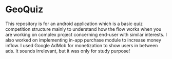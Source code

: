 # GeoQuiz

This repository is for an android application which is a basic quiz competition structure mainly to understand how the flow works when you are working on complex project concerning end-user with similar interests. I also worked on implementing in-app purchase module to increase money inflow. I used Google AdMob for monetization to show users in between ads. It sounds irrelevant, but it was only for study purpose!
